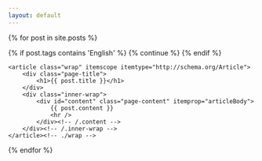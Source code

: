 ```yaml
---
layout: default
---
```



{% for post in site.posts %}

{% if post.tags contains 'English' %}
  {% continue %}
{% endif %}

	<article class="wrap" itemscope itemtype="http://schema.org/Article">
		<div class="page-title">
			<h1>{{ post.title }}</h1>
		</div>
		<div class="inner-wrap">
			<div id="content" class="page-content" itemprop="articleBody">
				{{ post.content }}
				<hr />
			</div><!-- /.content -->
		</div><!-- /.inner-wrap -->
	</article><!-- ./wrap -->
{% endfor %}

